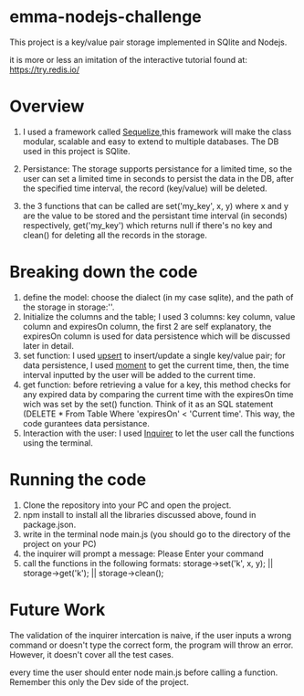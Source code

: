# emma-nodejs-challenge
This project is a key/value pair storage implemented in SQlite and Nodejs. 

it is more or less an imitation of the interactive tutorial found at: https://try.redis.io/

# Overview

1. I used a framework called [Sequelize](https://sequelize.org/),this framework will make the class modular, scalable and easy to extend to multiple databases. The DB used in this project is SQlite.

2. Persistance: The storage supports persistance for a limited time, so the user can set a limited time in seconds to persist the data in the DB, after the specified time interval, the record (key/value) will be deleted.

3. the 3 functions that can be called are set('my_key', x, y) where x and y are the value to be stored and the persistant time interval (in seconds) respectively, get('my_key') which returns null if there's no key and clean() for deleting all the records in the storage.

# Breaking down the code

1. define the model: choose the dialect (in my case sqlite), and the path of the storage in storage:''.
2. Initialize the columns and the table; I used 3 columns: key column, value column and expiresOn column, the first 2 are self explanatory, the expiresOn column is used for data persistence which will be discussed later in detail.
3. set function: I used [upsert](https://sequelize.org/master/class/lib/model.js~Model.html#static-method-upsert) to insert/update a single key/value pair; for data persistence, I used [moment](https://momentjs.com/) to get the current time, then, the time interval inputted by the user will be added to the current time.
4. get function: before retrieving a value for a key, this method checks for any expired data by comparing the current time with the expiresOn time wich was set by the set() function. Think of it as an SQL statement (DELETE * From Table Where 'expiresOn' < 'Current time'. This way, the code gurantees data persistance. 
5. Interaction with the user: I used [Inquirer](https://www.npmjs.com/package/inquirer) to let the user call the functions using the terminal.

# Running the code

1. Clone the repository into your PC and open the project. 
2. npm install to install all the libraries discussed above, found in package.json.
3. write in the terminal node main.js (you should go to the directory of the project on your PC)
4. the inquirer will prompt a message: Please Enter your command 
5. call the functions in the following formats: storage->set('k', x, y); || storage->get('k'); || storage->clean();

# Future Work

The validation of the inquirer intercation is naive, if the user inputs a wrong command or doesn't type the correct form, the program will throw an error. However, it doesn't cover all the test cases. 

every time the user should enter node main.js before calling a function. Remember this only the Dev side of the project.
